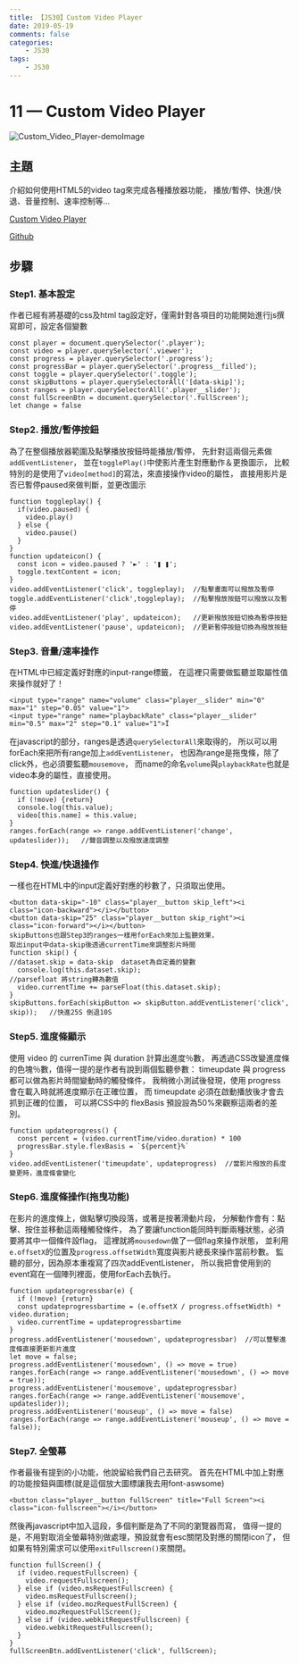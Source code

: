 ```yaml
---
title: 【JS30】Custom Video Player
date: 2019-05-19
comments: false
categories:
    - JS30
tags:
    - JS30
---
```


# 11 — Custom Video Player

![Custom_Video_Player-demoImage](0_oYCAixCxuuQCq9Wc.png)

## 主題

介紹如何使用HTML5的video tag來完成各種播放器功能，
播放/暫停、快進/快退、音量控制、速率控制等…

[Custom Video Player](https://des86532.github.io/javascript-30/11_Custom-Video-Player/index.html)

[Github](https://github.com/des86532/javascript-30/tree/master/11_Custom-Video-Player)

## 步驟

### Step1. 基本設定

作者已經有將基礎的css及html tag設定好，僅需針對各項目的功能開始進行js撰寫即可，設定各個變數

```
const player = document.querySelector('.player');
const video = player.querySelector('.viewer');
const progress = player.querySelector('.progress');
const progressBar = player.querySelector('.progress__filled');
const toggle = player.querySelector('.toggle');
const skipButtons = player.querySelectorAll('[data-skip]');
const ranges = player.querySelectorAll('.player__slider');
const fullScreenBtn = document.querySelector('.fullScreen');
let change = false
```

### Step2. 播放/暫停按鈕

為了在整個播放器範圍及點擊播放按鈕時能播放/暫停，
先針對這兩個元素做`addEventListener`，
並在`togglePlay()`中使影片產生對應動作＆更換圖示，
比較特別的是使用了`video[method]`的寫法，來直接操作video的屬性，
直接用影片是否已暫停paused來做判斷，並更改圖示
```
function toggleplay() {
  if(video.paused) {
    video.play()
  } else {
    video.pause()
  }
}
function updateicon() {
  const icon = video.paused ? '►' : '❚ ❚';
  toggle.textContent = icon;
}
video.addEventListener('click', toggleplay);  //點擊畫面可以撥放及暫停
toggle.addEventListener('click',toggleplay);  //點擊撥放按鈕可以撥放以及暫停
video.addEventListener('play', updateicon);   //更新撥放按鈕切換為暫停按鈕
video.addEventListener('pause', updateicon);  //更新暫停按鈕切換為撥放按鈕
```

### Step3. 音量/速率操作

在HTML中已經定義好對應的input-range標籤，
在這裡只需要做監聽並取屬性值來操作就好了！

```
<input type="range" name="volume" class="player__slider" min="0" max="1" step="0.05" value="1">
<input type="range" name="playbackRate" class="player__slider" min="0.5" max="2" step="0.1" value="1">Ï
```

在javascript的部分，ranges是透過`querySelectorAll`來取得的，
所以可以用forEach來把所有range加上`addEventListener`，
也因為range是拖曳條，除了click外，也必須要監聽`mousemove`，
而name的命名`volume`與`playbackRate`也就是video本身的屬性，直接使用。
```
function updateslider() {
  if (!move) {return}
  console.log(this.value);
  video[this.name] = this.value;
}
ranges.forEach(range => range.addEventListener('change', updateslider));   //聲音調整以及撥放速度調整
```

### Step4. 快進/快退操作

一樣也在HTML中的input定義好對應的秒數了，只須取出使用。
```
<button data-skip="-10" class="player__button skip_left"><i class="icon-backward"></i></button>
<button data-skip="25" class="player__button skip_right"><i class="icon-forward"></i></button>
skipButtons也跟Step3的ranges一樣用forEach來加上監聽效果，
取出input中data-skip後透過currentTime來調整影片時間
function skip() {
//dataset.skip = data-skip  dataset為自定義的變數
  console.log(this.dataset.skip);
//parsefloat 將string轉為數值
  video.currentTime += parseFloat(this.dataset.skip);
}
skipButtons.forEach(skipButton => skipButton.addEventListener('click', skip));   //快進25S 倒退10S
```

### Step5. 進度條顯示

使用 video 的 currenTime 與 duration 計算出進度％數，
再透過CSS改變進度條的色塊％數，值得一提的是作者有說到兩個監聽參數：
timeupdate 與 progress 都可以做為影片時間變動時的觸發條件，
我稍微小測試後發現，使用 progress 會在載入時就將進度顯示在正確位置，
而 timeupdate 必須在啟動播放後才會去抓到正確的位置，
可以將CSS中的 flexBasis 預設設為50%來觀察這兩者的差別。

```
function updateprogress() {
  const percent = (video.currentTime/video.duration) * 100
  progressBar.style.flexBasis = `${percent}%`
}
video.addEventListener('timeupdate', updateprogress)  //當影片撥放的長度變更時，進度條會變化
```

### Step6. 進度條操作(拖曳功能)
在影片的進度條上，做點擊切換段落，或著是按著滑動片段，
分解動作會有：點擊、按住並移動這兩種觸發條件，
為了要讓function能同時判斷兩種狀態，必須要將其中一個條件設flag，
這裡就將`mousedown`做了一個flag來操作狀態，
並利用`e.offsetX`的位置及`progress.offsetWidth`寬度與影片總長來操作當前秒數。
監聽的部分，因為原本重複寫了四次addEventListener，
所以我把會使用到的event寫在一個陣列裡面，使用forEach去執行。
```
function updateprogressbar(e) {
  if (!move) {return}
  const updateprogressbartime = (e.offsetX / progress.offsetWidth) * video.duration;
  video.currentTime = updateprogressbartime
}
progress.addEventListener('mousedown', updateprogressbar)  //可以雙擊進度條直接更新影片進度
let move = false;
progress.addEventListener('mousedown', () => move = true)
ranges.forEach(range => range.addEventListener('mousedown', () => move = true));
progress.addEventListener('mousemove', updateprogressbar)
ranges.forEach(range => range.addEventListener('mousemove', updateslider));
progress.addEventListener('mouseup', () => move = false)
ranges.forEach(range => range.addEventListener('mouseup', () => move = false));
```

### Step7. 全螢幕

作者最後有提到的小功能，他說留給我們自己去研究。
首先在HTML中加上對應的功能按鈕與圖標(就是這個放大圖標讓我去用font-aswsome)
```
<button class="player__button fullScreen" title="Full Screen"><i class="icon-fullscreen"></i></button>
```
然後再javascript中加入這段，多個判斷是為了不同的瀏覽器而寫，
值得一提的是，不用對取消全螢幕特別做處理，預設就會有esc關閉及對應的關閉icon了，
但如果有特別需求可以使用`exitFullscreen()`來關閉。
```
function fullScreen() {
  if (video.requestFullscreen) {
    video.requestFullscreen();
  } else if (video.msRequestFullscreen) {
    video.msRequestFullscreen();
  } else if (video.mozRequestFullScreen) {
    video.mozRequestFullScreen();
  } else if (video.webkitRequestFullscreen) {
    video.webkitRequestFullscreen();
  }
}
fullScreenBtn.addEventListener('click', fullScreen);
```